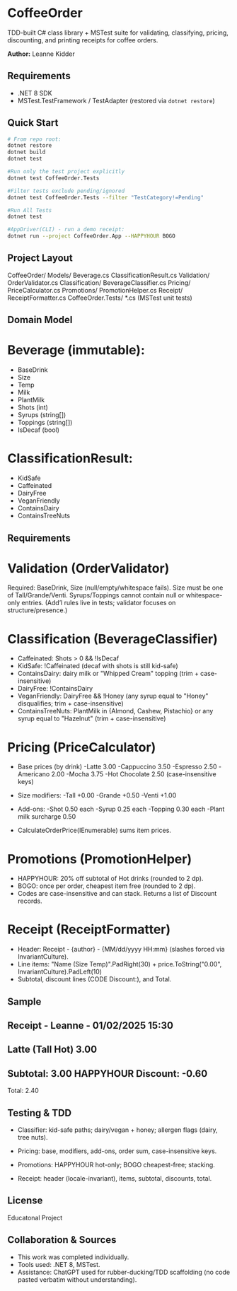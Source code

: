 # CoffeeOrder

TDD-built C# class library + MSTest suite for validating, classifying, pricing, discounting, and printing receipts for coffee orders.

**Author:** Leanne Kidder

## Requirements
- .NET 8 SDK
- MSTest.TestFramework / TestAdapter (restored via `dotnet restore`)

## Quick Start
```bash
# From repo root:
dotnet restore
dotnet build
dotnet test

#Run only the test project explicitly
dotnet test CoffeeOrder.Tests

#Filter tests exclude pending/ignored
dotnet test CoffeeOrder.Tests --filter "TestCategory!=Pending"

#Run All Tests
dotnet test

#AppDriver(CLI) - run a demo receipt:
dotnet run --project CoffeeOrder.App --HAPPYHOUR BOGO
```

## Project Layout
CoffeeOrder/
  Models/
    Beverage.cs
    ClassificationResult.cs
  Validation/
    OrderValidator.cs
  Classification/
    BeverageClassifier.cs
  Pricing/
    PriceCalculator.cs
  Promotions/
    PromotionHelper.cs
  Receipt/
    ReceiptFormatter.cs
CoffeeOrder.Tests/
  *.cs (MSTest unit tests)

## Domain Model

# Beverage (immutable):
- BaseDrink
- Size
- Temp
- Milk
- PlantMilk
- Shots (int)
- Syrups (string[])
- Toppings (string[])
- IsDecaf (bool)

# ClassificationResult:
- KidSafe
- Caffeinated
- DairyFree
- VeganFriendly
- ContainsDairy
- ContainsTreeNuts

## Requirements

# Validation (OrderValidator)
Required: BaseDrink, Size (null/empty/whitespace fails).
Size must be one of Tall/Grande/Venti.
Syrups/Toppings cannot contain null or whitespace-only entries.
(Add’l rules live in tests; validator focuses on structure/presence.)

# Classification (BeverageClassifier)
- Caffeinated: Shots > 0 && !IsDecaf
- KidSafe: !Caffeinated (decaf with shots is still kid-safe)
- ContainsDairy: dairy milk or "Whipped Cream" topping (trim + case-insensitive)
- DairyFree: !ContainsDairy
- VeganFriendly: DairyFree && !Honey (any syrup equal to "Honey" disqualifies; trim + case-insensitive)
- ContainsTreeNuts: PlantMilk in {Almond, Cashew, Pistachio} or any syrup equal to "Hazelnut" (trim + case-insensitive)

# Pricing (PriceCalculator)

- Base prices (by drink)
    -Latte 3.00
    -Cappuccino 3.50
    -Espresso 2.50
    -Americano 2.00
    -Mocha 3.75 
    -Hot Chocolate 2.50
(case-insensitive keys)

- Size modifiers:
    -Tall +0.00
    -Grande +0.50
    -Venti +1.00

- Add-ons:
    -Shot 0.50 each
    -Syrup 0.25 each
    -Topping 0.30 each
    -Plant milk surcharge 0.50

- CalculateOrderPrice(IEnumerable<Beverage>) sums item prices.

# Promotions (PromotionHelper)
- HAPPYHOUR: 20% off subtotal of Hot drinks (rounded to 2 dp).
- BOGO: once per order, cheapest item free (rounded to 2 dp).
- Codes are case-insensitive and can stack. Returns a list of Discount records.

# Receipt (ReceiptFormatter)
- Header: Receipt - {author} - {MM/dd/yyyy HH:mm} (slashes forced via InvariantCulture).
- Line items: "Name (Size Temp)".PadRight(30) + price.ToString("0.00", InvariantCulture).PadLeft(10)
- Subtotal, discount lines (CODE Discount:), and Total.

## Sample

Receipt - Leanne - 01/02/2025 15:30
----------------------------------------
Latte (Tall Hot)                  3.00
----------------------------------------
Subtotal:                          3.00
HAPPYHOUR Discount:               -0.60
----------------------------------------
Total:                             2.40

## Testing & TDD

- Classifier: kid-safe paths; dairy/vegan + honey; allergen flags (dairy, tree nuts).

- Pricing: base, modifiers, add-ons, order sum, case-insensitive keys.

- Promotions: HAPPYHOUR hot-only; BOGO cheapest-free; stacking.

- Receipt: header (locale-invariant), items, subtotal, discounts, total.

## License

Educatonal Project

## Collaboration & Sources
- This work was completed individually.
- Tools used: .NET 8, MSTest.
- Assistance: ChatGPT used for rubber-ducking/TDD scaffolding (no code pasted verbatim without understanding).

